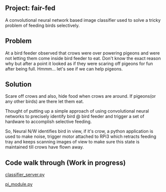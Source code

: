 ## Project: fair-fed
A convolutional neural network based image classifier used to solve a tricky problem of feeding birds selectively.  

## Problem
At a bird feeder observed that crows were over powering pigeons and were not letting them come inside bird feeder to eat. Don't know the exact reason why but after a point it looked as if they were scaring off pigeons for fun after being full. Hmmm... let's see if we can help pigeons.

## Solution
Scare off crows and also, hide food when crows are around. If pigeons(or any other birds) are there let them eat.

Thought of putting up a simple approach of using convolutional neural networks to precisely identify bird @ bird feeder and trigger a set of hardware to accomplish selective feeding.

So, Neural N/W identifies bird in view, if it's crow, a python application is used to make noise, trigger motor attached to RPi3 which retracts feeding tray and keeps scanning images of view to make sure this state is maintained till crows have flown away.

## Code walk through (Work in progress)

[classifier_server.py](classifier_server.py)

[pi_module.py](pi_module.py)

